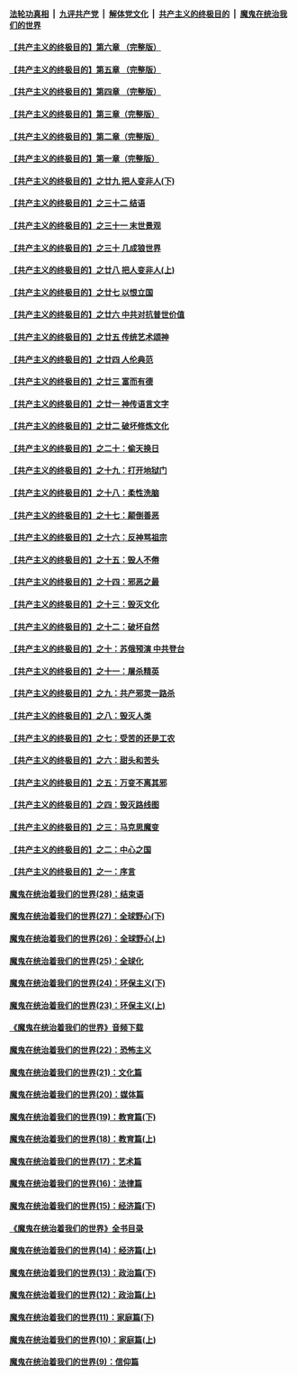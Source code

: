 ####  [法轮功真相](../../../../basic/blob/master/README.md?t=07020902) &nbsp;|&nbsp; [九评共产党](../../../../9ping.md/blob/master/README.md?t=07020902) &nbsp;|&nbsp; [解体党文化](../../../../jtdwh.md/blob/master/README.md?t=07020902)  &nbsp;|&nbsp; [共产主义的终极目的](../../../../gczydzjmd.md/blob/master/README.md?t=07020902) &nbsp;|&nbsp; [魔鬼在统治我们的世界](../../../../mgztzwmdsj.md/blob/master/README.md?t=07020902) 

#### [【共产主义的终极目的】第六章 （完整版）](../pages/nsc422/n11428913.md?t=07020902) 

#### [【共产主义的终极目的】第五章 （完整版）](../pages/nsc422/n11428912.md?t=07020902) 

#### [【共产主义的终极目的】第四章 （完整版）](../pages/nsc422/n11428907.md?t=07020902) 

#### [【共产主义的终极目的】第三章（完整版）](../pages/nsc422/n11428848.md?t=07020902) 

#### [【共产主义的终极目的】第二章（完整版）](../pages/nsc422/n11428831.md?t=07020902) 

#### [【共产主义的终极目的】第一章（完整版）](../pages/nsc422/n11417651.md?t=07020902) 

#### [【共产主义的终极目的】之廿九 把人变非人(下)](../pages/nsc422/n11344140.md?t=07020902) 

#### [【共产主义的终极目的】之三十二 结语](../pages/nsc422/n11360535.md?t=07020902) 

#### [【共产主义的终极目的】之三十一 末世景观](../pages/nsc422/n11351129.md?t=07020902) 

#### [【共产主义的终极目的】之三十 几成狼世界](../pages/nsc422/n11348280.md?t=07020902) 

#### [【共产主义的终极目的】之廿八 把人变非人(上)](../pages/nsc422/n11340492.md?t=07020902) 

#### [【共产主义的终极目的】之廿七 以恨立国](../pages/nsc422/n11336944.md?t=07020902) 

#### [【共产主义的终极目的】之廿六 中共对抗普世价值](../pages/nsc422/n11324785.md?t=07020902) 

#### [【共产主义的终极目的】之廿五 传统艺术颂神](../pages/nsc422/n11296396.md?t=07020902) 

#### [【共产主义的终极目的】之廿四 人伦典范](../pages/nsc422/n11296397.md?t=07020902) 

#### [【共产主义的终极目的】之廿三 富而有德](../pages/nsc422/n11283598.md?t=07020902) 

#### [【共产主义的终极目的】之廿一 神传语言文字](../pages/nsc422/n11263265.md?t=07020902) 

#### [【共产主义的终极目的】之廿二 破坏修炼文化](../pages/nsc422/n11245728.md?t=07020902) 

#### [【共产主义的终极目的】之二十：偷天换日](../pages/nsc422/n11238846.md?t=07020902) 

#### [【共产主义的终极目的】之十九：打开地狱门](../pages/nsc422/n11206376.md?t=07020902) 

#### [【共产主义的终极目的】之十八：柔性洗脑](../pages/nsc422/n11199994.md?t=07020902) 

#### [【共产主义的终极目的】之十七：颠倒善恶](../pages/nsc422/n11179782.md?t=07020902) 

#### [【共产主义的终极目的】之十六：反神骂祖宗](../pages/nsc422/n11166798.md?t=07020902) 

#### [【共产主义的终极目的】之十五：毁人不倦](../pages/nsc422/n11166792.md?t=07020902) 

#### [【共产主义的终极目的】之十四：邪恶之最](../pages/nsc422/n11150249.md?t=07020902) 

#### [【共产主义的终极目的】之十三：毁灭文化](../pages/nsc422/n11135227.md?t=07020902) 

#### [【共产主义的终极目的】之十二：破坏自然](../pages/nsc422/n11135214.md?t=07020902) 

#### [【共产主义的终极目的】之十：苏俄预演 中共登台](../pages/nsc422/n11118424.md?t=07020902) 

#### [【共产主义的终极目的】之十一：屠杀精英](../pages/nsc422/n11118442.md?t=07020902) 

#### [【共产主义的终极目的】之九：共产邪灵一路杀](../pages/nsc422/n11114139.md?t=07020902) 

#### [【共产主义的终极目的】之八：毁灭人类](../pages/nsc422/n11108503.md?t=07020902) 

#### [【共产主义的终极目的】之七：受苦的还是工农](../pages/nsc422/n11101809.md?t=07020902) 

#### [【共产主义的终极目的】之六：甜头和苦头](../pages/nsc422/n11096971.md?t=07020902) 

#### [【共产主义的终极目的】之五：万变不离其邪](../pages/nsc422/n11091285.md?t=07020902) 

#### [【共产主义的终极目的】之四：毁灭路线图](../pages/nsc422/n11086284.md?t=07020902) 

#### [【共产主义的终极目的】之三：马克思魔变](../pages/nsc422/n11061941.md?t=07020902) 

#### [【共产主义的终极目的】之二：中心之国](../pages/nsc422/n11047728.md?t=07020902) 

#### [【共产主义的终极目的】之一：序言](../pages/nsc422/n11086077.md?t=07020902) 

#### [魔鬼在统治着我们的世界(28)：结束语](../pages/nsc422/n10936246.md?t=07020902) 

#### [魔鬼在统治着我们的世界(27)：全球野心(下)](../pages/nsc422/n10928319.md?t=07020902) 

#### [魔鬼在统治着我们的世界(26)：全球野心(上)](../pages/nsc422/n10900318.md?t=07020902) 

#### [魔鬼在统治着我们的世界(25)：全球化](../pages/nsc422/n10788205.md?t=07020902) 

#### [魔鬼在统治着我们的世界(24)：环保主义(下)](../pages/nsc422/n10695307.md?t=07020902) 

#### [魔鬼在统治着我们的世界(23)：环保主义(上)](../pages/nsc422/n10688613.md?t=07020902) 

#### [《魔鬼在统治着我们的世界》音频下载](../pages/nsc422/n10635553.md?t=07020902) 

#### [魔鬼在统治着我们的世界(22)：恐怖主义](../pages/nsc422/n10614727.md?t=07020902) 

#### [魔鬼在统治着我们的世界(21)：文化篇](../pages/nsc422/n10597706.md?t=07020902) 

#### [魔鬼在统治着我们的世界(20)：媒体篇](../pages/nsc422/n10586579.md?t=07020902) 

#### [魔鬼在统治着我们的世界(19)：教育篇(下)](../pages/nsc422/n10564808.md?t=07020902) 

#### [魔鬼在统治着我们的世界(18)：教育篇(上)](../pages/nsc422/n10526970.md?t=07020902) 

#### [魔鬼在统治着我们的世界(17)：艺术篇](../pages/nsc422/n10499093.md?t=07020902) 

#### [魔鬼在统治着我们的世界(16)：法律篇](../pages/nsc422/n10485969.md?t=07020902) 

#### [魔鬼在统治着我们的世界(15)：经济篇(下)](../pages/nsc422/n10469975.md?t=07020902) 

#### [《魔鬼在统治着我们的世界》全书目录](../pages/nsc422/n10464261.md?t=07020902) 

#### [魔鬼在统治着我们的世界(14)：经济篇(上)](../pages/nsc422/n10457370.md?t=07020902) 

#### [魔鬼在统治着我们的世界(13)：政治篇(下)](../pages/nsc422/n10448270.md?t=07020902) 

#### [魔鬼在统治着我们的世界(12)：政治篇(上)](../pages/nsc422/n10444576.md?t=07020902) 

#### [魔鬼在统治着我们的世界(11)：家庭篇(下)](../pages/nsc422/n10440961.md?t=07020902) 

#### [魔鬼在统治着我们的世界(10)：家庭篇(上)](../pages/nsc422/n10435448.md?t=07020902) 

#### [魔鬼在统治着我们的世界(9)：信仰篇](../pages/nsc422/n10432159.md?t=07020902) 

